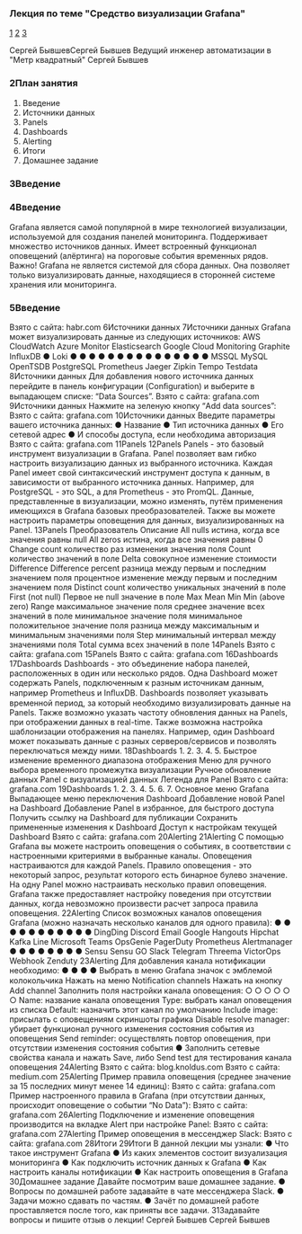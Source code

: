 ###  Лекция по теме "Средство визуализации Grafana"
[1](https://grafana.com/grafana/dashboards/)
[2](https://grafana.com/docs/grafana/latest/auth/)
[3](https://grafana.com/grafana/plugins/)

Сергей
БывшевСергей Бывшев
Ведущий инженер автоматизации в "Метр
квадратный"
Сергей Бывшев

### 2План занятия
1. Введение
2. Источники данных
3. Panels
4. Dashboards
5. Alerting
6. Итоги
7. Домашнее задание

### 3Введение

### 4Введение
Grafana является самой популярной в мире технологией визуализации,
используемой для создания панелей мониторинга.
Поддерживает множество источников данных.
Имеет встроенный функционал оповещений (алёртинга) на пороговые
события временных рядов.
Важно! Grafana не является системой для сбора данных. Она позволяет
только визуализировать данные, находящиеся в сторонней системе
хранения или мониторинга.

### 5Введение
Взято с сайта: habr.com
6Источники данных
7Источники данных
Grafana может визуализировать данные из следующих
источников:
AWS CloudWatch
Azure Monitor
Elasticsearch
Google Cloud Monitoring
Graphite
InﬂuxDB
● Loki
●
●
●
●
●
●
●
●
●
●
●
●
●
●
●
MSSQL
MySQL
OpenTSDB
PostgreSQL
Prometheus
Jaeger
Zipkin
Tempo
Testdata
8Источники данных
Для добавления нового источника данных перейдите в панель
конфигурации (Conﬁguration) и выберите в выпадающем списке:
“Data Sources”.
Взято с сайта: grafana.com
9Источники данных
Нажмите на зеленую кнопку “Add data sources”:
Взято с сайта: grafana.com
10Источники данных
Введите параметры вашего источника данных:
● Название
● Тип источника данных
● Его сетевой адрес
● И способы доступа, если необходима авторизация
Взято с сайта: grafana.com
11Panels
12Panels
Panels - это базовый инструмент визуализации в Grafana. Panel позволяет
вам гибко настроить визуализацию данных из выбранного источника.
Каждая Panel имеет свой синтаксический инструмент доступа к данным,
в зависимости от выбранного источника данных. Например, для PostgreSQL -
это SQL, а для Prometheus - это PromQL.
Данные, представленные в визуализации, можно изменять, путём
применения имеющихся в Grafana базовых преобразователей.
Также вы можете настроить параметры оповещения для данных,
визуализированных на Panel.
13Panels
Преобразователь
Описание
All nulls истина, когда все значения равны null
All zeros истина, когда все значения равны 0
Change count
количество раз изменения значения поля
Count количество значений в поле
Delta совокупное изменение стоимости
Difference
Difference percent
разница между первым и последним значением поля
процентное изменение между первым и последним значением поля
Distinct count количество уникальных значений в поле
First (not null) Первое не null значение в поле
Max
Mean
Min
Min (above zero)
Range
максимальное значение поля
среднее значение всех значений в поле
минимальное значение поля
минимальное положительное значение поля
разница между максимальным и минимальным значениями поля
Step минимальный интервал между значениями поля
Total сумма всех значений в поле
14Panels
Взято с сайта: grafana.com
15Panels
Взято с сайта: grafana.com
16Dashboards
17Dashboards
Dashboards - это объединение набора панелей, расположенных в один или
несколько рядов.
Одна Dashboard может содержать Panels, подключенным к разным
источникам данным, например Prometheus и InﬂuxDB.
Dashboards позволяет указывать временной период, за который необходимо
визуализировать данные на Panels. Также возможно указать частоту
обновления данных на Panels, при отображении данных в real-time.
Также возможна настройка шаблонизации отображения на панелях.
Например, один Dashboard может показывать данные с разных
серверов/сервисов и позволять переключаться между ними.
18Dashboards
1.
2.
3.
4.
5.
Быстрое изменение временного диапазона отображения
Меню для ручного выбора временного промежутка визуализации
Ручное обновление данных
Panel с визуализацией данных
Легенда для Panel
Взято с сайта: grafana.com
19Dashboards
1.
2.
3.
4.
5.
6.
7.
Основное меню Grafana
Выпадающее меню переключения Dashboard
Добавление новой Panel на Dashboard
Добавление Panel в избранное, для быстрого доступа
Получить ссылку на Dashboard для публикации
Сохранить примененные изменения к Dashboard
Доступ к настройкам текущей Dashboard
Взято с сайта: grafana.com
20Alerting
21Alerting
С помощью Grafana вы можете настроить оповещения о событиях,
в соответствии с настроенными критериями в выбранные каналы.
Оповещения настраиваются для каждой Panels.
Правило оповещения - это некоторый запрос, результат которого есть
бинарное булево значение.
На одну Panel можно настраивать несколько правил оповещения.
Grafana также предоставляет настройку поведения при отсутствии данных,
когда невозможно произвести расчет запроса правила оповещения.
22Alerting
Список возможных каналов оповещения Grafana
(можно назначать несколько каналов для одного правила):
●
●
●
●
●
●
●
●
●
●
●
DingDing
Discord
Email
Google Hangouts
Hipchat
Kafka
Line
Microsoft Teams
OpsGenie
PagerDuty
Prometheus Alertmanager
●
●
●
●
●
●
●
●
Sensu
Sensu GO
Slack
Telegram
Threema
VictorOps
Webhook
Zenduty
23Alerting
Для добавления канала нотификации необходимо:
●
●
●
●
Выбрать в меню Grafana значок с эмблемой колокольчика
Нажать на меню Notiﬁcation channels
Нажать на кнопку Add channel
Заполнить поля настройки канала оповещения:
○
○
○
○
○
○
Name: название канала оповещения
Type: выбрать канал оповещения из списка
Default: назначить этот канал по умолчанию
Include image: присылать с оповещениям скриншоты графика
Disable resolve manager: убирает функционал ручного изменения
состояния события из оповещения
Send reminder: осуществлять повтор оповещения, при отсутствии
изменения состояния события
● Заполнить сетевые свойства канала и нажать Save, либо Send test
для тестирования канала оповещения
24Alerting
Взято с сайта: blog.knoldus.com
Взято с сайта: medium.com
25Alerting
Пример правила оповещения (среднее значение за 15 последних минут
менее 14 единиц):
Взято с сайта: grafana.com
Пример настроенного правила в Grafana (при отсутствии данных, происходит
оповещение о событии “No Data”):
Взято с сайта: grafana.com
26Alerting
Подключение и изменение оповещения производится на вкладке Alert
при настройке Panel:
Взято с сайта: grafana.com
27Alerting
Пример оповещения в мессенджер Slack:
Взято с сайта: grafana.com
28Итоги
29Итоги
В данной лекции мы узнали:
● Что такое инструмент Grafana
● Из каких элементов состоит визуализация мониторинга
● Как подключить источник данных к Grafana
● Как настроить каналы нотификации
● Как настроить оповещения в Grafana
30Домашнее задание
Давайте посмотрим ваше домашнее задание.
● Вопросы по домашней работе задавайте в чате мессенджера Slack.
● Задачи можно сдавать по частям.
● Зачёт по домашней работе проставляется после того, как приняты
все задачи.
31Задавайте вопросы и
пишите отзыв о лекции!
Сергей Бывшев
Сергей Бывшев
